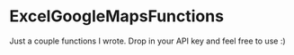 # ExcelGoogleMapsFunctions
Just a couple functions I wrote. Drop in your API key and feel free to use :) 
